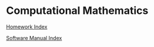 # Computational Mathematics

[Homework Index](https://github.com/CamWeil/math4610/blob/master/homework/homeworkindex.md)

[Software Manual Index](https://github.com/CamWeil/math4610/blob/master/softwaremanual/softwaremanualindex.md)
